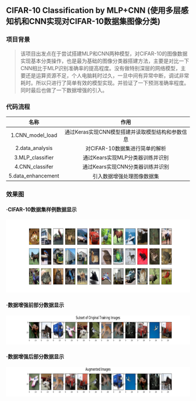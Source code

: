 ## CIFAR-10 Classification by MLP+CNN (使用多层感知机和CNN实现对CIFAR-10数据集图像分类)

### 项目背景
>  该项目出发点在于尝试搭建MLP和CNN两种模型，对CIFAR-10的图像数据实现基本分类操作，也是最为基础的图像分类器搭建方法，主要是对比一下CNN相比于MLP识别准确率的提高程度。没有做特别深层的网络模型，主要还是运算资源不足，个人电脑耗时过久，一旦中间有异常中断，调试非常耗时。所以只进行了简单有效的模型实现。并验证了一下预测准确率程度。同时最后也做了一下数据增强的引入。
  
### 代码流程
|名称|作用|
|:-------------:|:-------------:|
|1.CNN_model_load|通过Keras实现CNN模型搭建并读取模型结构和参数信息|
|2.data_analysis|对CIFAR-10数据集进行简单的解析|
|3.MLP_classifier|通过Kears实现MLP分类器训练并识别|
|4.CNN_classifer|通过Kears实现CNN分类器训练并识别|
|5.data_enhancement|引入数据增强处理图像数据集|

### 效果图
#### ·CIFAR-10数据集样例数据显示
<img width="800" height="200" src="./images/examples.png"/>

#### ·数据增强前部分数据显示
<img width="800" height="80" src="./images/subset.png"/>

#### ·数据增强后部分数据显示
<img width="800" height="80" src="./images/enhancement.png"/>
